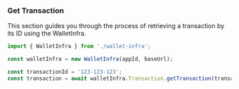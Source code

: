 ### Get Transaction

This section guides you through the process of retrieving a transaction by its ID using the WalletInfra.

```ts
import { WalletInfra } from './wallet-infra';

const walletInfra = new WalletInfra(appId, baseUrl);

const transactionId = '123-123-123';
const transaction = await walletInfra.Transaction.getTransaction(transactionId);
```

